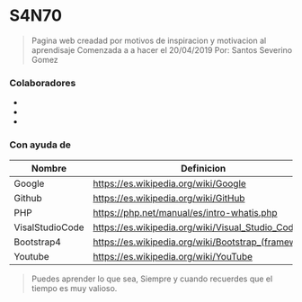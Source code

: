 
#  S4N70
>Pagina web creadad por motivos de inspiracion y motivacion al aprendisaje
Comenzada a a hacer el 20/04/2019 Por: Santos Severino Gomez

### Colaboradores
-
-
-

### Con ayuda de

| Nombre | Definicion |
| ------ | ------ |
| Google | https://es.wikipedia.org/wiki/Google |
| Github | https://es.wikipedia.org/wiki/GitHub |
| PHP | https://php.net/manual/es/intro-whatis.php |
| VisalStudioCode | https://es.wikipedia.org/wiki/Visual_Studio_Code |
| Bootstrap4 | https://es.wikipedia.org/wiki/Bootstrap_(framework) |
| Youtube | https://es.wikipedia.org/wiki/YouTube |

>Puedes aprender lo que sea, Siempre y cuando recuerdes que el tiempo es muy valioso.
